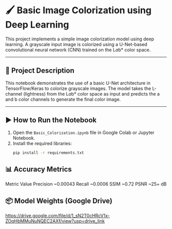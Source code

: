 # 🖌️ Basic Image Colorization using Deep Learning

This project implements a simple image colorization model using deep learning. A grayscale input image is colorized using a U-Net-based convolutional neural network (CNN) trained on the L*a*b* color space.

---

## 📌 Project Description

This notebook demonstrates the use of a basic U-Net architecture in TensorFlow/Keras to colorize grayscale images. The model takes the L-channel (lightness) from the L*a*b* color space as input and predicts the a and b color channels to generate the final color image.

---

## ▶️ How to Run the Notebook

1. Open the `Basic_Colorization.ipynb` file in Google Colab or Jupyter Notebook.
2. Install the required libraries:
   ```bash
   pip install -r requirements.txt
## 📊 Accuracy Metrics
Metric	Value
Precision	~0.00043
Recall	~0.0006
SSIM	~0.72
PSNR	~25+ dB
## 📦 Model Weights (Google Drive)
https://drive.google.com/file/d/1_sN2T0cHRcV1x-ZOqHbMMuNuNQEC2AXf/view?usp=drive_link
